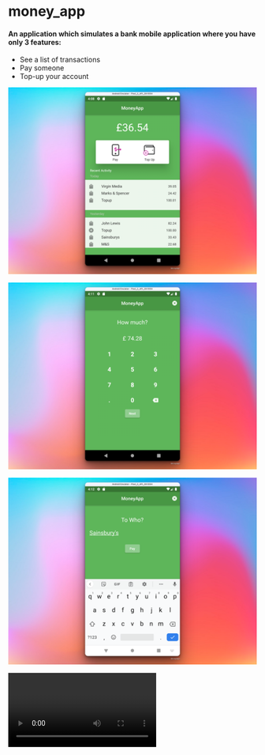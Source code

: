 # money_app

#### An application which simulates a bank mobile application where you have only 3 features:

- See a list of transactions
- Pay someone
- Top-up your account

<p style="text-align:center">
  <img  src="img/home_money_app.png">
</p>
<p style="text-align:center">
  <img src="img/pay_money_app.png">
</p>
<p style="text-align:center">
  <img src="img/recipient_money_app.png">
</p>
<p style="text-align:center">

!['MoneyApp'](img/money_app.mp4)

</p>
